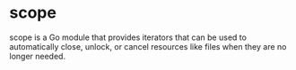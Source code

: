 # scope
scope is a Go module that provides iterators that can be used to automatically close, unlock, or cancel resources like files when they are no longer needed.
